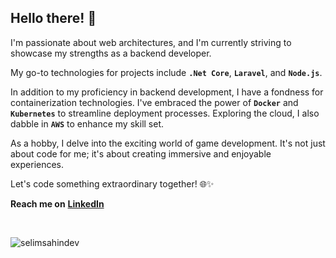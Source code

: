 <!--<a href="https://leetcode.com/selimsahin/">
  <img align="right" src="https://leetcard.jacoblin.cool/selimsahin?theme=nord&font=Ubuntu&ext=heatmap&border=0&radius=4&hide=ranking&animation=false" alt="LeetCode Stats" /> 
</a>-->

Hello there! 👋
---

I'm passionate about web architectures, and I'm currently striving to showcase my strengths as a backend developer.

My go-to technologies for projects include **`.Net Core`**, **`Laravel`**, and **`Node.js`**.

In addition to my proficiency in backend development, I have a fondness for containerization technologies. I've embraced the power of **`Docker`** and **`Kubernetes`** to streamline deployment processes. Exploring the cloud, I also dabble in **`AWS`** to enhance my skill set.

As a hobby, I delve into the exciting world of game development. It's not just about code for me; it's about creating immersive and enjoyable experiences.

Let's code something extraordinary together! 🌐✨

**Reach me on** [**LinkedIn**](https://www.linkedin.com/in/selim-sahin/)

<br />

<p><img src="https://komarev.com/ghpvc/?username=selimsahindev&label=Profile%20views&color=0e75b6&style=flat" alt="selimsahindev" /></p>
